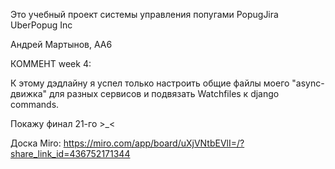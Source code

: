 Это учебный проект системы управления попугами PopugJira UberPopug Inc

Андрей Мартынов, AA6

КОММЕНТ week 4:

К этому дэдлайну я успел только настроить общие файлы моего "async-движка" для разных сервисов и подвязать Watchfiles к django commands.

Покажу финал 21-го >_<

Доска Miro:
    https://miro.com/app/board/uXjVNtbEVlI=/?share_link_id=436752171344

